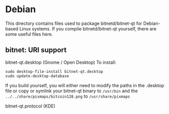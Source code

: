 
Debian
====================
This directory contains files used to package bitnetd/bitnet-qt
for Debian-based Linux systems. If you compile bitnetd/bitnet-qt yourself, there are some useful files here.

## bitnet: URI support ##


bitnet-qt.desktop  (Gnome / Open Desktop)
To install:

	sudo desktop-file-install bitnet-qt.desktop
	sudo update-desktop-database

If you build yourself, you will either need to modify the paths in
the .desktop file or copy or symlink your bitnet-qt binary to `/usr/bin`
and the `../../share/pixmaps/bitcoin128.png` to `/usr/share/pixmaps`

bitnet-qt.protocol (KDE)

